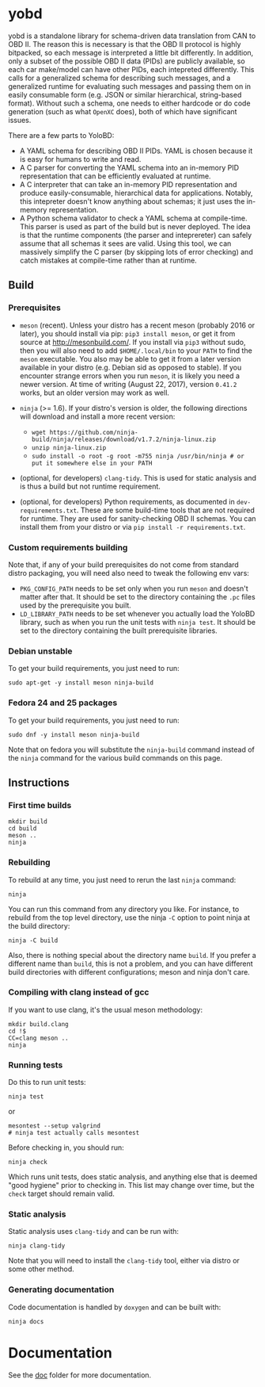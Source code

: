 # yobd
yobd is a standalone library for schema-driven data translation from CAN to OBD
II.  The reason this is necessary is that the OBD II protocol is highly
bitpacked, so each message is interpreted a little bit differently. In addition,
only a subset of the possible OBD II data (PIDs) are publicly available, so each
car make/model can have other PIDs, each intepreted differently. This calls for
a generalized schema for describing such messages, and a generalized runtime for
evaluating such messages and passing them on in easily consumable form (e.g.
JSON or similar hierarchical, string-based format).  Without such a schema, one
needs to either hardcode or do code generation (such as what `OpenXC` does),
both of which have significant issues.

There are a few parts to YoloBD:

- A YAML schema for describing OBD II PIDs. YAML is chosen because it is easy
  for humans to write and read.
- A C parser for converting the YAML schema into an in-memory PID representation
  that can be efficiently evaluated at runtime.
- A C interpreter that can take an in-memory PID representation and produce
  easily-consumable, hierarchical data for applications. Notably, this
  intepreter doesn't know anything about schemas; it just uses the in-memory
  representation.
- A Python schema validator to check a YAML schema at compile-time. This parser
  is used as part of the build but is never deployed. The idea is that the
  runtime components (the parser and inteprereter) can safely assume that all
  schemas it sees are valid. Using this tool, we can massively simplify the C
  parser (by skipping lots of error checking) and catch mistakes at compile-time
  rather than at runtime.

## Build

### Prerequisites
- `meson` (recent). Unless your distro has a recent meson (probably 2016 or
  later), you should install via pip: `pip3 install meson`, or get it from
  source at http://mesonbuild.com/. If you install via `pip3` without sudo, then
  you will also need to add `$HOME/.local/bin` to your `PATH` to find the
  `meson` executable. You also may be able to get it from a later version
  available in your distro (e.g. Debian sid as opposed to stable). If you
  encounter strange errors when you run `meson`, it is likely you need a newer
  version. At time of writing (August 22, 2017), version `0.41.2` works, but an
  older version may work as well.

- `ninja` (>= 1.6). If your distro's version is older, the following directions
  will download and install a more recent version:
    - ```wget https://github.com/ninja-build/ninja/releases/download/v1.7.2/ninja-linux.zip```
    - ```unzip ninja-linux.zip```
    - ```sudo install -o root -g root -m755 ninja /usr/bin/ninja # or put it somewhere else in your PATH```

- (optional, for developers) `clang-tidy`. This is used for static analysis and
  is thus a build but not runtime requirement.

- (optional, for developers) Python requirements, as documented in
  `dev-requirements.txt`. These are some build-time tools that are not required
  for runtime. They are used for sanity-checking OBD II schemas. You can install
  them from your distro or via `pip install -r requirements.txt`.

### Custom requirements building

Note that, if any of your build prerequisites do not come from standard distro
packaging, you will need also need to tweak the following env vars:

- `PKG_CONFIG_PATH` needs to be set only when you run `meson` and doesn't matter
  after that. It should be set to the directory containing the `.pc` files used
  by the prerequisite you built.
- `LD_LIBRARY_PATH` needs to be set whenever you actually load the YoloBD
  library, such as when you run the unit tests with `ninja test`. It should be
  set to the directory containing the built prerequisite libraries.

### Debian unstable

To get your build requirements, you just need to run:

```
sudo apt-get -y install meson ninja-build
```

### Fedora 24 and 25 packages

To get your build requirements, you just need to run:

```
sudo dnf -y install meson ninja-build
```

Note that on fedora you will substitute the `ninja-build` command instead of
the `ninja` command for the various build commands on this page.

## Instructions

### First time builds

```
mkdir build
cd build
meson ..
ninja
```

### Rebuilding

To rebuild at any time, you just need to rerun the last `ninja` command:

```
ninja
```

You can run this command from any directory you like. For instance, to rebuild
from the top level directory, use the ninja `-C` option to point ninja at the
build directory:

```
ninja -C build
```

Also, there is nothing special about the directory name `build`. If you prefer a
different name than `build`, this is not a problem, and you can have different
build directories with different configurations; meson and ninja don't care.

### Compiling with clang instead of gcc

If you want to use clang, it's the usual meson methodology:

```
mkdir build.clang
cd !$
CC=clang meson ..
ninja
```

### Running tests
Do this to run unit tests:
```
ninja test
```
or
```
mesontest --setup valgrind
# ninja test actually calls mesontest
```

Before checking in, you should run:
```
ninja check
```

Which runs unit tests, does static analysis, and anything else that is deemed
"good hygiene" prior to checking in. This list may change over time, but the
`check` target should remain valid.

### Static analysis
Static analysis uses `clang-tidy` and can be run with:
```
ninja clang-tidy
```

Note that you will need to install the `clang-tidy` tool, either via distro or
some other method.

### Generating documentation
Code documentation is handled by `doxygen` and can be built with:
```
ninja docs
```

# Documentation

See the [doc](doc) folder for more documentation.
